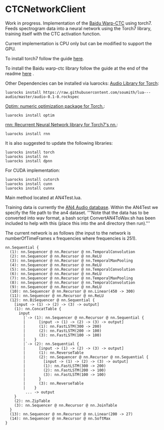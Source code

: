 # CTCNetworkClient

Work in progress. Implementation of the <a href="https://github.com/baidu-research/warp-ctc/">Baidu Warp-CTC</a> using torch7. Feeds spectrogram data into a neural network using the Torch7 library, training itself with the CTC activation function.

Current implementation is CPU only but can be modified to support the GPU.

To install torch7 follow the guide <a href="http://torch.ch/docs/getting-started.html">here</a>.

To install the Baidu warp-ctc library follow the guide at the end of the readme <a href="https://github.com/baidu-research/warp-ctc/README.md">here</a> .

Other Dependencies can be installed via luarocks:
<a href="https://github.com/soumith/lua---audio">Audio Library for Torch</a>:
```
luarocks install https://raw.githubusercontent.com/soumith/lua---audio/master/audio-0.1-0.rockspec
```

<a href="https://github.com/torch/optim">Optim: numeric optimization package for Torch.</a>:
```
luarocks install optim
```

<a href="https://github.com/Element-Research/rnn">rnn: Recurrent Neural Network library for Torch7's nn.</a>:
```
luarocks install rnn
```

It is also suggested to update the following libraries:
```
luarocks install torch
luarocks install nn
luarocks install dpnn
```
For CUDA implementation:
```
luarocks install cutorch
luarocks install cunn
luarocks install cunnx
```
Main method located at AN4Test.lua.

Training data is currently the <a href="http://www.speech.cs.cmu.edu/databases/an4/">AN4 Audio database</a>. Within the AN4Test we specify the file path to the an4 dataset. '''Note that the data has to be converted into wav format, a bash script ConvertAN4ToWav.sh has been included to help with this (place this into the an4 directory then run).''' 

The current network is as follows (the input to the network is numberOfTimeFrames x frequencies where frequencies is 251).

```
nn.Sequential {
  (1): nn.Sequencer @ nn.Recursor @ nn.TemporalConvolution
  (2): nn.Sequencer @ nn.Recursor @ nn.ReLU
  (3): nn.Sequencer @ nn.Recursor @ nn.TemporalMaxPooling
  (4): nn.Sequencer @ nn.Recursor @ nn.ReLU
  (5): nn.Sequencer @ nn.Recursor @ nn.TemporalConvolution
  (6): nn.Sequencer @ nn.Recursor @ nn.ReLU
  (7): nn.Sequencer @ nn.Recursor @ nn.TemporalMaxPooling
  (8): nn.Sequencer @ nn.Recursor @ nn.TemporalConvolution
  (9): nn.Sequencer @ nn.Recursor @ nn.ReLU
  (10): nn.Sequencer @ nn.Recursor @ nn.Linear(450 -> 300)
  (11): nn.Sequencer @ nn.Recursor @ nn.ReLU
  (12): nn.BiSequencer @ nn.Sequential {
    [input -> (1) -> (2) -> (3) -> output]
    (1): nn.ConcatTable {
      input
        |`-> (1): nn.Sequencer @ nn.Recursor @ nn.Sequential {
        |      [input -> (1) -> (2) -> (3) -> output]
        |      (1): nn.FastLSTM(300 -> 200)
        |      (2): nn.FastLSTM(200 -> 100)
        |      (3): nn.FastLSTM(100 -> 100)
        |    }
        |`-> (2): nn.Sequential {
        |      [input -> (1) -> (2) -> (3) -> output]
        |      (1): nn.ReverseTable
        |      (2): nn.Sequencer @ nn.Recursor @ nn.Sequential {
        |        [input -> (1) -> (2) -> (3) -> output]
        |        (1): nn.FastLSTM(300 -> 200)
        |        (2): nn.FastLSTM(200 -> 100)
        |        (3): nn.FastLSTM(100 -> 100)
        |      }
        |      (3): nn.ReverseTable
        |    }
         ... -> output
    }
    (2): nn.ZipTable
    (3): nn.Sequencer @ nn.Recursor @ nn.JoinTable
  }
  (13): nn.Sequencer @ nn.Recursor @ nn.Linear(200 -> 27)
  (14): nn.Sequencer @ nn.Recursor @ nn.SoftMax
}

```
